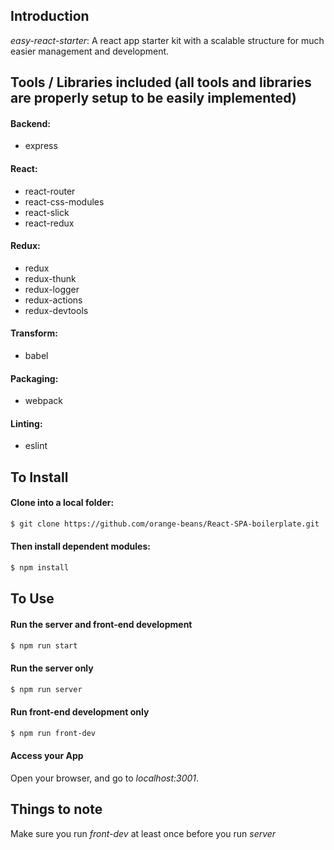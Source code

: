 ## Introduction
*easy-react-starter*:
A react app starter kit with a scalable structure for much easier management and development.

## Tools / Libraries included (all tools and libraries are properly setup to be easily implemented)
#### Backend:
* express

#### React:
* react-router
* react-css-modules
* react-slick
* react-redux

#### Redux:
* redux
* redux-thunk
* redux-logger
* redux-actions
* redux-devtools

#### Transform:
* babel

#### Packaging:
* webpack

#### Linting:
* eslint


## To Install
#### Clone into a local folder:
```bash
$ git clone https://github.com/orange-beans/React-SPA-boilerplate.git
```
#### Then install dependent modules:
```bash
$ npm install
```

## To Use
#### Run the server and front-end development
```bash
$ npm run start
```

#### Run the server only
```bash
$ npm run server
```

#### Run front-end development only
```bash
$ npm run front-dev
```

#### Access your App
Open your browser, and go to *localhost:3001*.

## Things to note
Make sure you run *front-dev* at least once before you run *server*
